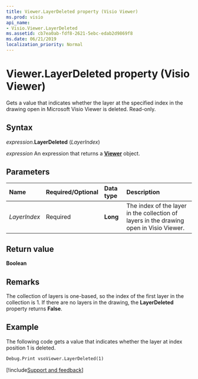 ```yaml
---
title: Viewer.LayerDeleted property (Visio Viewer)
ms.prod: visio
api_name:
- Visio.Viewer.LayerDeleted
ms.assetid: cb7ea0ab-fdf8-2621-5ebc-edab2d9869f8
ms.date: 06/21/2019
localization_priority: Normal
---
```



# Viewer.LayerDeleted property (Visio Viewer)

Gets a value that indicates whether the layer at the specified index in the drawing open in Microsoft Visio Viewer is deleted. Read-only.


## Syntax

_expression_.**LayerDeleted** (_LayerIndex_)

_expression_ An expression that returns a **[Viewer](Visio.Viewer.md)** object.


## Parameters

|Name|Required/Optional|Data type|Description|
|:-----|:-----|:-----|:-----|
|_LayerIndex_|Required| **Long**|The index of the layer in the collection of layers in the drawing open in Visio Viewer.|

## Return value

**Boolean**


## Remarks

The collection of layers is one-based, so the index of the first layer in the collection is 1. If there are no layers in the drawing, the **LayerDeleted** property returns **False**.


## Example

The following code gets a value that indicates whether the layer at index position 1 is deleted.

```vb
Debug.Print vsoViewer.LayerDeleted(1)
```

[!include[Support and feedback](~/includes/feedback-boilerplate.md)]